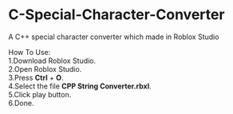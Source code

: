 # C-Special-Character-Converter
A C++ special character converter which made in Roblox Studio
  
How To Use:  
1.Download Roblox Studio.  
2.Open Roblox Studio.  
3.Press **Ctrl** + **O**.  
4.Select the file **CPP String Converter.rbxl**.  
5.Click play button.  
6.Done.  
